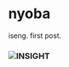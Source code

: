 nyoba
=====

iseng. first post.

### <img src="http://docs.google.com/file/d/0B0VGXyyJGFP2YU9neGZCQ1FtQVU/edit?usp=docslist_api">INSIGHT</a>
